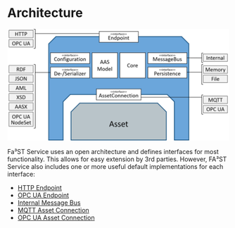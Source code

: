 # Architecture

<img src="./images/fa3st-service-default-implementations.png" alt="FA³ST Service Logo" >

Fa³ST Service uses an open architecture and defines interfaces for most functionality. This allows for easy extension by 3rd parties. However, FA³ST Service also includes one or more  useful default implementations for each interface:

-   [HTTP Endpoint](https://github.com/FraunhoferIOSB/FAAAST-Service/blob/main/endpoint/http/src/main/java/de/fraunhofer/iosb/ilt/faaast/service/endpoint/http/HttpEndpoint.java)
-   [OPC UA Endpoint](https://github.com/FraunhoferIOSB/FAAAST-Service/blob/main/endpoint/opcua/src/main/java/de/fraunhofer/iosb/ilt/faaast/service/endpoint/opcua/OpcUaEndpoint.java)
-   [Internal Message Bus](https://github.com/FraunhoferIOSB/FAAAST-Service/blob/main/messagebus/internal/src/main/java/de/fraunhofer/iosb/ilt/faaast/service/messagebus/internal/MessageBusInternal.java)
-   [MQTT Asset Connection](https://github.com/FraunhoferIOSB/FAAAST-Service/blob/main/assetconnection/mqtt/src/main/java/de/fraunhofer/iosb/ilt/faaast/service/assetconnection/mqtt/MqttAssetConnection.java)
-   [OPC UA Asset Connection](https://github.com/FraunhoferIOSB/FAAAST-Service/blob/main/assetconnection/opcua/src/main/java/de/fraunhofer/iosb/ilt/faaast/service/assetconnection/opcua/OpcUaAssetConnection.java)
